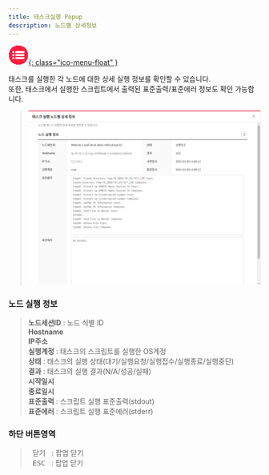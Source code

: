 ```yaml
---
title: 태스크실행 Popup
description: 노드별 상세정보
---
```


<link rel="stylesheet" type="text/css" href="css/opme.css">

<!-- Defined -->
[popup-execution-detail]: img/popup-execution-detail.png
[ico-refresh]: img/icon/ico-refresh.png

<!-- Floating Menu -->
[menu]: index.md "목차"
[ico-menu]: img/icon/ico-menu.png
[![목차][ico-menu]{: class="ico-menu-float" }][menu]


태스크를 실행한 각 노드에 대한 상세 실행 정보를 확인할 수 있습니다.  
또한, 태스크에서 실행한 스크립트에서 출력된 표준출력/표준에러 정보도 확인 가능합니다.

> ![노드별실행상세][popup-execution-detail]

### 노드 실행 정보
> **노드세션ID** : 노드 식별 ID  
> **Hostname**  
> **IP주소**  
> **실행계정** : 태스크의 스크립트를 실행한 OS계정  
> **상태** : 태스크의 실행 상태(대기/실행요청/실행접수/실행종료/실행중단)  
> **결과** : 태스크의 실행 결과(N/A/성공/실패)  
> **시작일시**  
> **종료일시**  
> **표준출력**  : 스크립트 실행 표준출력(stdout)  
> **표준에러**  : 스크립트 실행 표준에러(stderr)

### 하단 버튼영역
> <kbd class="btn-gray">&nbsp;닫기&nbsp;</kbd> : 팝업 닫기  
> <kbd class="btn-gray">&nbsp;ESC&nbsp;</kbd> : 팝업 닫기  
